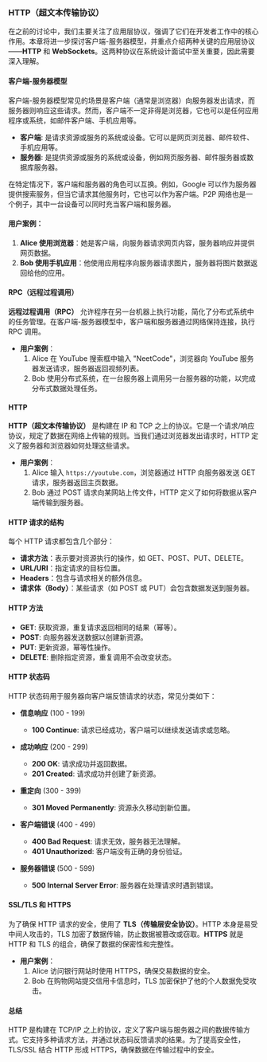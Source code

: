 ### HTTP（超文本传输协议）

在之前的讨论中，我们主要关注了应用层协议，强调了它们在开发者工作中的核心作用。本章将进一步探讨客户端-服务器模型，并重点介绍两种关键的应用层协议——**HTTP** 和 **WebSockets**。这两种协议在系统设计面试中至关重要，因此需要深入理解。

#### 客户端-服务器模型

客户端-服务器模型常见的场景是客户端（通常是浏览器）向服务器发出请求，而服务器则响应这些请求。然而，客户端不一定非得是浏览器，它也可以是任何应用程序或系统，如邮件客户端、手机应用等。

- **客户端**: 是请求资源或服务的系统或设备。它可以是网页浏览器、邮件软件、手机应用等。
- **服务器**: 是提供资源或服务的系统或设备，例如网页服务器、邮件服务器或数据库服务器。

在特定情况下，客户端和服务器的角色可以互换。例如，Google 可以作为服务器提供搜索服务，但当它请求其他服务时，它也可以作为客户端。P2P 网络也是一个例子，其中一台设备可以同时充当客户端和服务器。

#### 用户案例：
1. **Alice 使用浏览器**：她是客户端，向服务器请求网页内容，服务器响应并提供网页数据。
2. **Bob 使用手机应用**：他使用应用程序向服务器请求图片，服务器将图片数据返回给他的应用。

#### RPC（远程过程调用）

**远程过程调用（RPC）** 允许程序在另一台机器上执行功能，简化了分布式系统中的任务管理。在客户端-服务器模型中，客户端和服务器通过网络保持连接，执行 RPC 调用。

- **用户案例**：
  1. Alice 在 YouTube 搜索框中输入 "NeetCode"，浏览器向 YouTube 服务器发送请求，服务器返回视频列表。
  2. Bob 使用分布式系统，在一台服务器上调用另一台服务器的功能，以完成分布式数据处理任务。

#### HTTP

**HTTP（超文本传输协议）** 是构建在 IP 和 TCP 之上的协议。它是一个请求/响应协议，规定了数据在网络上传输的规则。当我们通过浏览器发出请求时，HTTP 定义了服务器和浏览器如何处理这些请求。

- **用户案例**：
  1. Alice 输入 `https://youtube.com`，浏览器通过 HTTP 向服务器发送 GET 请求，服务器返回主页数据。
  2. Bob 通过 POST 请求向某网站上传文件，HTTP 定义了如何将数据从客户端传输到服务器。

#### HTTP 请求的结构

每个 HTTP 请求都包含几个部分：

- **请求方法**：表示要对资源执行的操作，如 GET、POST、PUT、DELETE。
- **URL/URI**：指定请求的目标位置。
- **Headers**：包含与请求相关的额外信息。
- **请求体（Body）**：某些请求（如 POST 或 PUT）会包含数据发送到服务器。

#### HTTP 方法

- **GET**: 获取资源，重复请求返回相同的结果（幂等）。
- **POST**: 向服务器发送数据以创建新资源。
- **PUT**: 更新资源，幂等性操作。
- **DELETE**: 删除指定资源，重复调用不会改变状态。

#### HTTP 状态码

HTTP 状态码用于服务器向客户端反馈请求的状态，常见分类如下：

- **信息响应** (100 - 199)
  - **100 Continue**: 请求已经成功，客户端可以继续发送请求或忽略。
  
- **成功响应** (200 - 299)
  - **200 OK**: 请求成功并返回数据。
  - **201 Created**: 请求成功并创建了新资源。

- **重定向** (300 - 399)
  - **301 Moved Permanently**: 资源永久移动到新位置。

- **客户端错误** (400 - 499)
  - **400 Bad Request**: 请求无效，服务器无法理解。
  - **401 Unauthorized**: 客户端没有正确的身份验证。

- **服务器错误** (500 - 599)
  - **500 Internal Server Error**: 服务器在处理请求时遇到错误。

#### SSL/TLS 和 HTTPS

为了确保 HTTP 请求的安全，使用了 **TLS（传输层安全协议）**。HTTP 本身是易受中间人攻击的，TLS 加密了数据传输，防止数据被篡改或窃取。**HTTPS** 就是 HTTP 和 TLS 的组合，确保了数据的保密性和完整性。

- **用户案例**：
  1. Alice 访问银行网站时使用 HTTPS，确保交易数据的安全。
  2. Bob 在购物网站提交信用卡信息时，TLS 加密保护了他的个人数据免受攻击。

#### 总结

HTTP 是构建在 TCP/IP 之上的协议，定义了客户端与服务器之间的数据传输方式。它支持多种请求方法，并通过状态码反馈请求的结果。为了提高安全性，TLS/SSL 结合 HTTP 形成 HTTPS，确保数据在传输过程中的安全。
